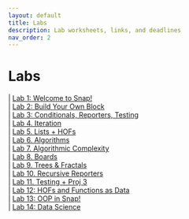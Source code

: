 ```yaml
---
layout: default
title: Labs
description: Lab worksheets, links, and deadlines
nav_order: 2
---
```

# Labs

| [Lab 1: Welcome to Snap!](https://cs10.org/bjc-r/llab/html/topic.html?1&2&3&topic=berkeley_bjc%2Fintro_pair%2F1-introduction.topic&course&novideo&noreading&noassignment)                   
| [Lab 2: Build Your Own Block](https://cs10.org/bjc-r/cur/programming/loops/repeat-n/introduction-to-repeat-n.html?1&2&2&3&topic=berkeley_bjc%2Fintro_pair%2F2-loops-variables.topic&course=cs10_fa21.html&novideo&noreading&noassignment)                
| [Lab 3: Conditionals, Reporters, Testing]()     
| [Lab 4. Iteration]()                            
| [Lab 5. Lists + HOFs]()                         
| [Lab 6. Algorithms]()                           
| [Lab 7. Algorithmic Complexity]()               
| [Lab 8. Boards]()      
| [Lab 9. Trees & Fractals]()                     
| [Lab 10. Recursive Reporters]()                    
| [Lab 11. Testing + Proj 3]()                    
| [Lab 12: HOFs and Functions as Data]()        
| [Lab 13: OOP in Snap!]()                         
| [Lab 14: Data Science]()               

